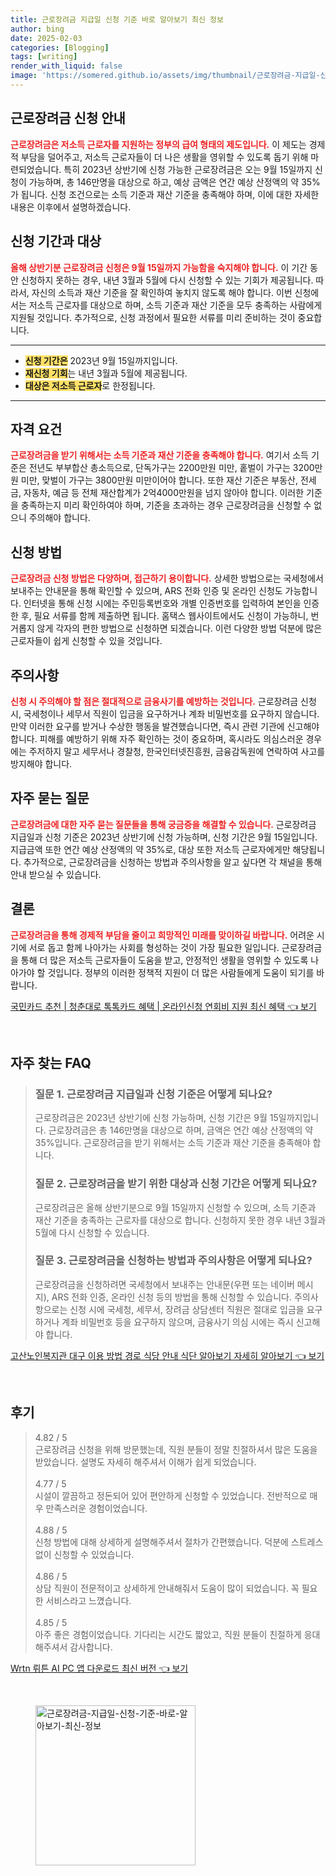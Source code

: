 ```yaml
---
title: 근로장려금 지급일 신청 기준 바로 알아보기 최신 정보
author: bing
date: 2025-02-03
categories: [Blogging]
tags: [writing]
render_with_liquid: false
image: 'https://somered.github.io/assets/img/thumbnail/근로장려금-지급일-신청-기준-바로-알아보기-최신-정보.webp'
---
```



<h2 id='근로장려금_신청안내'>근로장려금 신청 안내</h2>

<p><b><span style="color: #ee2323;">근로장려금은 저소득 근로자를 지원하는 정부의 급여 형태의 제도입니다.</span></b> 이 제도는 경제적 부담을 덜어주고, 저소득 근로자들이 더 나은 생활을 영위할 수 있도록 돕기 위해 마련되었습니다. 특히 2023년 상반기에 신청 가능한 근로장려금은 오는 9월 15일까지 신청이 가능하며, 총 146만명을 대상으로 하고, 예상 금액은 연간 예상 산정액의 약 35%가 됩니다. 신청 조건으로는 소득 기준과 재산 기준을 충족해야 하며, 이에 대한 자세한 내용은 이후에서 설명하겠습니다.</p>

<h2 id='신청_기간과_대상'>신청 기간과 대상</h2>

<p><b><span style="color: #ee2323;">올해 상반기분 근로장려금 신청은 9월 15일까지 가능함을 숙지해야 합니다.</span></b> 이 기간 동안 신청하지 못하는 경우, 내년 3월과 5월에 다시 신청할 수 있는 기회가 제공됩니다. 따라서, 자신의 소득과 재산 기준을 잘 확인하여 놓치지 않도록 해야 합니다. 이번 신청에서는 저소득 근로자를 대상으로 하며, 소득 기준과 재산 기준을 모두 충족하는 사람에게 지원될 것입니다. 추가적으로, 신청 과정에서 필요한 서류를 미리 준비하는 것이 중요합니다.</p>

<hr />

<ul>
    <li><b><span style="background-color: #ffe066;">신청 기간은</span></b> 2023년 9월 15일까지입니다.</li>
    <li><b><span style="background-color: #ffe066;">재신청 기회</span></b>는 내년 3월과 5월에 제공됩니다.</li>
    <li><b><span style="background-color: #ffe066;">대상은 저소득 근로자</span></b>로 한정됩니다.</li>
</ul>

<hr />

<h2 id='자격_요건'>자격 요건</h2>

<p><b><span style="color: #ee2323;">근로장려금을 받기 위해서는 소득 기준과 재산 기준을 충족해야 합니다.</span></b> 여기서 소득 기준은 전년도 부부합산 총소득으로, 단독가구는 2200만원 미만, 홑벌이 가구는 3200만원 미만, 맞벌이 가구는 3800만원 미만이어야 합니다. 또한 재산 기준은 부동산, 전세금, 자동차, 예금 등 전체 재산합계가 2억4000만원을 넘지 않아야 합니다. 이러한 기준을 충족하는지 미리 확인하여야 하며, 기준을 초과하는 경우 근로장려금을 신청할 수 없으니 주의해야 합니다.</p>

<h2 id='신청_방법'>신청 방법</h2>

<p><b><span style="color: #ee2323;">근로장려금 신청 방법은 다양하며, 접근하기 용이합니다.</span></b> 상세한 방법으로는 국세청에서 보내주는 안내문을 통해 확인할 수 있으며, ARS 전화 인증 및 온라인 신청도 가능합니다. 인터넷을 통해 신청 시에는 주민등록번호와 개별 인증번호를 입력하여 본인을 인증한 후, 필요 서류를 함께 제출하면 됩니다. 홈택스 웹사이트에서도 신청이 가능하니, 번거롭지 않게 각자의 편한 방법으로 신청하면 되겠습니다. 이런 다양한 방법 덕분에 많은 근로자들이 쉽게 신청할 수 있을 것입니다.</p>

<h2 id='주의사항'>주의사항</h2>

<p><b><span style="color: #ee2323;">신청 시 주의해야 할 점은 절대적으로 금융사기를 예방하는 것입니다.</span></b> 근로장려금 신청 시, 국세청이나 세무서 직원이 입금을 요구하거나 계좌 비밀번호를 요구하지 않습니다. 만약 이러한 요구를 받거나 수상한 행동을 발견했습니다면, 즉시 관련 기관에 신고해야 합니다. 피해를 예방하기 위해 자주 확인하는 것이 중요하며, 혹시라도 의심스러운 경우에는 주저하지 말고 세무서나 경찰청, 한국인터넷진흥원, 금융감독원에 연락하여 사고를 방지해야 합니다.</p>

<h2 id='자주_묻는_질문'>자주 묻는 질문</h2>

<p><b><span style="color: #ee2323;">근로장려금에 대한 자주 묻는 질문들을 통해 궁금증을 해결할 수 있습니다.</span></b> 근로장려금 지급일과 신청 기준은 2023년 상반기에 신청 가능하며, 신청 기간은 9월 15일입니다. 지급금액 또한 연간 예상 산정액의 약 35%로, 대상 또한 저소득 근로자에게만 해당됩니다. 추가적으로, 근로장려금을 신청하는 방법과 주의사항을 알고 싶다면 각 채널을 통해 안내 받으실 수 있습니다.</p>

<h2 id='결론'>결론</h2>

<p><b><span style="color: #ee2323;">근로장려금을 통해 경제적 부담을 줄이고 희망적인 미래를 맞이하길 바랍니다.</span></b> 어려운 시기에 서로 돕고 함께 나아가는 사회를 형성하는 것이 가장 필요한 일입니다. 근로장려금을 통해 더 많은 저소득 근로자들이 도움을 받고, 안정적인 생활을 영위할 수 있도록 나아가야 할 것입니다. 정부의 이러한 정책적 지원이 더 많은 사람들에게 도움이 되기를 바랍니다.</p>


<p><a class="click-button" title="국민카드 추천 | 청춘대로 톡톡카드 혜택 | 온라인신청 연회비 지원 최신 혜택" href="https://somered.github.io/posts/%EA%B5%AD%EB%AF%BC%EC%B9%B4%EB%93%9C-%EC%B6%94%EC%B2%9C-%EC%B2%AD%EC%B6%98%EB%8C%80%EB%A1%9C-%ED%86%A1%ED%86%A1%EC%B9%B4%EB%93%9C-%ED%98%9C%ED%83%9D-%EC%98%A8%EB%9D%BC%EC%9D%B8%EC%8B%A0%EC%B2%AD-%EC%97%B0%ED%9A%8C%EB%B9%84-%EC%A7%80%EC%9B%90-%EC%B5%9C%EC%8B%A0-%ED%98%9C%ED%83%9D/" rel="dofollow">국민카드 추천 | 청춘대로 톡톡카드 혜택 | 온라인신청 연회비 지원 최신 혜택 👈 보기</a></p><br>
<h2 id='자주_찾는_FAQ'>자주 찾는 FAQ</h2>
<div itemscope="" itemtype="https://schema.org/FAQPage"> 
<blockquote> 
<div itemscope="" itemprop="mainEntity" itemtype="https://schema.org/Question"> 
<h3 itemprop="name">질문 1. 근로장려금 지급일과 신청 기준은 어떻게 되나요?</h3> 
<div itemscope="" itemprop="acceptedAnswer" itemtype="https://schema.org/Answer"> 
<span itemprop="text"> 
<p>근로장려금은 2023년 상반기에 신청 가능하며, 신청 기간은 9월 15일까지입니다. 근로장려금은 총 146만명을 대상으로 하며, 금액은 연간 예상 산정액의 약 35%입니다. 근로장려금을 받기 위해서는 소득 기준과 재산 기준을 충족해야 합니다.</p> 
</span> 
</div> 
</div> 

<div itemscope="" itemprop="mainEntity" itemtype="https://schema.org/Question"> 
<h3 itemprop="name">질문 2. 근로장려금을 받기 위한 대상과 신청 기간은 어떻게 되나요?</h3> 
<div itemscope="" itemprop="acceptedAnswer" itemtype="https://schema.org/Answer"> 
<span itemprop="text"> 
<p>근로장려금은 올해 상반기분으로 9월 15일까지 신청할 수 있으며, 소득 기준과 재산 기준을 충족하는 근로자를 대상으로 합니다. 신청하지 못한 경우 내년 3월과 5월에 다시 신청할 수 있습니다.</p> 
</span> 
</div> 
</div> 

<div itemscope="" itemprop="mainEntity" itemtype="https://schema.org/Question"> 
<h3 itemprop="name">질문 3. 근로장려금을 신청하는 방법과 주의사항은 어떻게 되나요?</h3> 
<div itemscope="" itemprop="acceptedAnswer" itemtype="https://schema.org/Answer"> 
<span itemprop="text"> 
<p>근로장려금을 신청하려면 국세청에서 보내주는 안내문(우편 또는 네이버 메시지), ARS 전화 인증, 온라인 신청 등의 방법을 통해 신청할 수 있습니다. 주의사항으로는 신청 시에 국세청, 세무서, 장려금 상담센터 직원은 절대로 입금을 요구하거나 계좌 비밀번호 등을 요구하지 않으며, 금융사기 의심 시에는 즉시 신고해야 합니다.</p> 
</span> 
</div> 
</div> 

</blockquote> 
</div>
<p><a class="click-button" title="고산노인복지관 대구 이용 방법 경로 식당 안내 식단 알아보기 자세히 알아보기" href="https://somered.github.io/posts/%EA%B3%A0%EC%82%B0%EB%85%B8%EC%9D%B8%EB%B3%B5%EC%A7%80%EA%B4%80-%EB%8C%80%EA%B5%AC-%EC%9D%B4%EC%9A%A9-%EB%B0%A9%EB%B2%95-%EA%B2%BD%EB%A1%9C-%EC%8B%9D%EB%8B%B9-%EC%95%88%EB%82%B4-%EC%8B%9D%EB%8B%A8-%EC%95%8C%EC%95%84%EB%B3%B4%EA%B8%B0-%EC%9E%90%EC%84%B8%ED%9E%88-%EC%95%8C%EC%95%84%EB%B3%B4%EA%B8%B0/" rel="dofollow">고산노인복지관 대구 이용 방법 경로 식당 안내 식단 알아보기 자세히 알아보기 👈 보기</a></p><br>
<h2 id='후기'>후기</h2>
<div itemscope itemtype="https://schema.org/Product">
  <blockquote>
  <div itemprop="review" itemscope itemtype="https://schema.org/Review">
      <div itemprop="reviewRating" itemscope itemtype="https://schema.org/Rating"> <span itemprop="ratingValue">4.82</span> / <span itemprop="bestRating">5</span> </div>
      <span itemprop="reviewBody">근로장려금 신청을 위해 방문했는데, 직원 분들이 정말 친절하셔서 많은 도움을 받았습니다. 설명도 자세히 해주셔서 이해가 쉽게 되었습니다.</span>
  </div>
  <br>
  <div itemprop="review" itemscope itemtype="https://schema.org/Review">
      <div itemprop="reviewRating" itemscope itemtype="https://schema.org/Rating"> <span itemprop="ratingValue">4.77</span> / <span itemprop="bestRating">5</span> </div>
      <span itemprop="reviewBody">시설이 깔끔하고 정돈되어 있어 편안하게 신청할 수 있었습니다. 전반적으로 매우 만족스러운 경험이었습니다.</span>
  </div>
  <br>
  <div itemprop="review" itemscope itemtype="https://schema.org/Review">
      <div itemprop="reviewRating" itemscope itemtype="https://schema.org/Rating"> <span itemprop="ratingValue">4.88</span> / <span itemprop="bestRating">5</span> </div>
      <span itemprop="reviewBody">신청 방법에 대해 상세하게 설명해주셔서 절차가 간편했습니다. 덕분에 스트레스 없이 신청할 수 있었습니다.</span>
  </div>
  <br>
  <div itemprop="review" itemscope itemtype="https://schema.org/Review">
      <div itemprop="reviewRating" itemscope itemtype="https://schema.org/Rating"> <span itemprop="ratingValue">4.86</span> / <span itemprop="bestRating">5</span> </div>
      <span itemprop="reviewBody">상담 직원이 전문적이고 상세하게 안내해줘서 도움이 많이 되었습니다. 꼭 필요한 서비스라고 느꼈습니다.</span>
  </div>
  <br>
  <div itemprop="review" itemscope itemtype="https://schema.org/Review">
      <div itemprop="reviewRating" itemscope itemtype="https://schema.org/Rating"> <span itemprop="ratingValue">4.85</span> / <span itemprop="bestRating">5</span> </div>
      <span itemprop="reviewBody">아주 좋은 경험이었습니다. 기다리는 시간도 짧았고, 직원 분들이 친절하게 응대해주셔서 감사합니다.</span>
  </div>
  </blockquote>
</div>
<p><a class="click-button" title="Wrtn 뤼튼 AI PC 앱 다운로드 최신 버전" href="https://somered.github.io/posts/Wrtn-%EB%A4%BC%ED%8A%BC-AI-PC-%EC%95%B1-%EB%8B%A4%EC%9A%B4%EB%A1%9C%EB%93%9C-%EC%B5%9C%EC%8B%A0-%EB%B2%84%EC%A0%84/" rel="dofollow">Wrtn 뤼튼 AI PC 앱 다운로드 최신 버전 👈 보기</a></p><br>
<figure class="image"><img src="https://somered.github.io/assets/img/thumbnail/근로장려금-지급일-신청-기준-바로-알아보기-최신-정보.webp" alt="근로장려금-지급일-신청-기준-바로-알아보기-최신-정보" width="256" height="256"></figure>